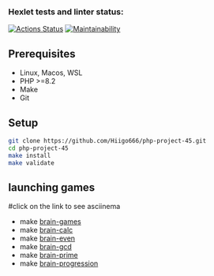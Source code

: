 ### Hexlet tests and linter status:

[![Actions Status](https://github.com/Hiigo666/php-project-45/actions/workflows/hexlet-check.yml/badge.svg)](https://github.com/Hiigo666/php-project-45/actions)
[![Maintainability](https://api.codeclimate.com/v1/badges/5b7a61e1d90aabdb7e9c/maintainability)](https://codeclimate.com/github/Hiigo666/php-project-45/maintainability)

## Prerequisites

* Linux, Macos, WSL
* PHP >=8.2
* Make
* Git



## Setup

```bash
git clone https://github.com/Hiigo666/php-project-45.git
cd php-project-45
make install
make validate
```

## launching games
#click on the link to see asciinema
* make [brain-games](https://asciinema.org/a/627522)
* make [brain-calc](https://asciinema.org/a/627525)
* make [brain-even](https://asciinema.org/a/627526)
* make [brain-gcd](https://asciinema.org/a/627528)
* make [brain-prime](https://asciinema.org/a/627529)  
* make [brain-progression](https://asciinema.org/a/627530)

